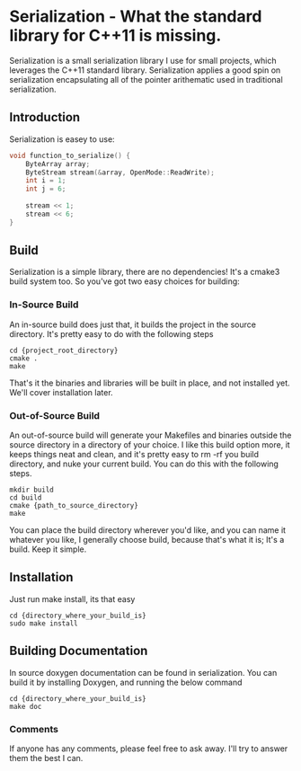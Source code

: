 # Serialization - What the standard library for C++11 is missing.
Serialization is a small serialization library I use for small projects, which leverages the C++11 standard library. Serialization applies a good spin on serialization encapsulating all of the pointer arithematic used in traditional serialization.

## Introduction
Serialization is easey to use:
```C++
void function_to_serialize() {
    ByteArray array;
    ByteStream stream(&array, OpenMode::ReadWrite);
    int i = 1;
    int j = 6;
    
    stream << 1;
    stream << 6;
}
```

## Build
Serialization is a simple library, there are no dependencies! It's a cmake3 build system too. So you've got two easy choices for building:

### In-Source Build

An in-source build does just that, it builds the project in the source directory. It's pretty easy to do with the following steps

```
cd {project_root_directory}
cmake .
make
```

That's it the binaries and libraries will be built in place, and not installed yet. We'll cover installation later.

### Out-of-Source Build

An out-of-source build will generate your Makefiles and binaries outside the source directory in a directory of your choice.
I like this build option more, it keeps things neat and clean, and it's pretty easy to rm -rf you build directory, and nuke your current build. You can do this with the following steps.

```
mkdir build
cd build
cmake {path_to_source_directory}
make
```

You can place the build directory wherever you'd like, and you can name it whatever you like, I generally choose build, because that's what it is; It's a build. Keep it simple.

## Installation

Just run make install, its that easy

```
cd {directory_where_your_build_is}
sudo make install
```

## Building Documentation

In source doxygen documentation can be found in serialization. You can build it by installing Doxygen, and running the below command

```
cd {directory_where_your_build_is}
make doc
```

### Comments

If anyone has any comments, please feel free to ask away. I'll try to answer them the best I can.

